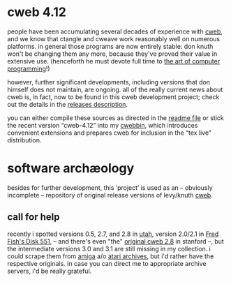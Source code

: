 # cweb 4.12

people have been accumulating several decades of experience with
[cweb](http://www-cs-faculty.stanford.edu/~uno/cweb.html), and we know that
ctangle and cweave work reasonably well on numerous platforms. in general those
programs are now entirely stable: don knuth won't be changing them any more,
because they've proved their value in extensive use.  (henceforth he must
devote full time to
[the art of computer programming](https://www-cs-faculty.stanford.edu/~knuth/taocp.html)!)

however, further significant developments, including versions that don himself
does not maintain, are ongoing. all of the really current news about cweb is,
in fact, now to be found in this cweb development project; check out the
details in the
[releases description](https://github.com/ascherer/cweb/releases).

you can either compile these sources as directed in the
[readme file](README) or stick the recent version “cweb-4.12” into my
[cwebbin](https://github.com/ascherer/cwebbin), which introduces convenient
extensions and prepares cweb for inclusion in the “tex live” distribution.

# software archæology

besides for further development, this ‘project’ is used as an – obviously
incomplete – repository of original release versions of levy/knuth
[cweb](http://www-cs-faculty.stanford.edu/~uno/cweb.html).

## call for help

recently i spotted versions 0.5, 2.7, and 2.8 in
[utah](http://ftp.math.utah.edu/pub/tex/pub/cweb/),
version 2.0/2.1 in
[Fred Fish's Disk 551](https://ftp.funet.fi/pub/amiga/fish/501-600/ff551/),
– and there's even "the"
[original cweb 2.8](http://ftp.cs.stanford.edu/pub/cweb2.8) in stanford –, but
the intermediate versions 3.0 and 3.1 are still missing in my collection. i
could scrape them from
[amiga](http://aminet.net/search?query=cweb)
a/o [atari
archives](http://ftp.cstug.cz/pub/CTAN/systems/atari/lindner-tex/cweb-3.0-1.2.zoo),
but i'd rather have the respective originals. in case you can direct me to
appropriate archive servers, i'd be really grateful.

